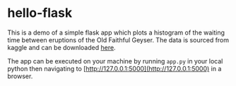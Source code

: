 # hello-flask
This is a demo of a simple flask app which plots a histogram of the waiting time between eruptions of the Old Faithful Geyser. The data is sourced from kaggle and can be downloaded [here](https://www.kaggle.com/janithwanni/old-faithful).  

The app can be executed on your machine by running `app.py` in your local python then navigating to [http://127.0.0.1:5000](http://127.0.0.1:5000) in a browser.
